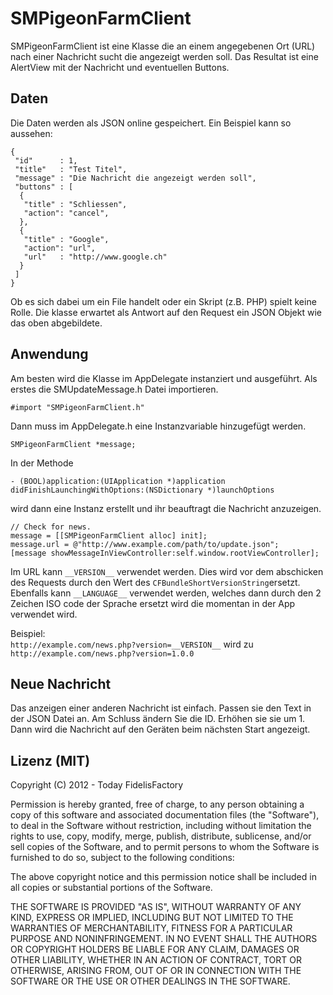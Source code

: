 # SMPigeonFarmClient

SMPigeonFarmClient ist eine Klasse die an einem angegebenen Ort (URL) nach einer Nachricht sucht die angezeigt werden soll.
Das Resultat ist eine AlertView mit der Nachricht und eventuellen Buttons.

## Daten

Die Daten werden als JSON online gespeichert. Ein Beispiel kann so aussehen:

    {
     "id"      : 1,
     "title"   : "Test Titel",
     "message" : "Die Nachricht die angezeigt werden soll",
     "buttons" : [
      {
       "title" : "Schliessen",
       "action": "cancel",
      },
      {
       "title" : "Google",
       "action": "url",
       "url"   : "http://www.google.ch"
      }
     ]
    }
    
Ob es sich dabei um ein File handelt oder ein Skript (z.B. PHP) spielt keine Rolle. Die klasse erwartet als Antwort auf den Request ein JSON Objekt wie das oben abgebildete. 

## Anwendung

Am besten wird die Klasse im AppDelegate instanziert und ausgeführt. Als erstes die SMUpdateMessage.h Datei importieren.

    #import "SMPigeonFarmClient.h"

Dann muss im AppDelegate.h eine Instanzvariable hinzugefügt werden. 

    SMPigeonFarmClient *message;

In der Methode 

    - (BOOL)application:(UIApplication *)application didFinishLaunchingWithOptions:(NSDictionary *)launchOptions

wird dann eine Instanz erstellt und ihr beauftragt die Nachricht anzuzeigen.

    // Check for news.
    message = [[SMPigeonFarmClient alloc] init];
    message.url = @"http://www.example.com/path/to/update.json";
    [message showMessageInViewController:self.window.rootViewController];

Im URL kann `__VERSION__` verwendet werden. Dies wird vor dem abschicken des Requests durch den Wert des `CFBundleShortVersionString`ersetzt. 
Ebenfalls kann `__LANGUAGE__` verwendet werden, welches dann durch den 2 Zeichen ISO code der Sprache ersetzt wird die momentan in der App verwendet wird. 

Beispiel:  
`http://example.com/news.php?version=__VERSION__` wird zu `http://example.com/news.php?version=1.0.0`

## Neue Nachricht

Das anzeigen einer anderen Nachricht ist einfach. Passen sie den Text in der JSON Datei an. Am Schluss ändern Sie die ID. Erhöhen sie sie um 1. Dann wird die Nachricht auf den Geräten beim nächsten Start angezeigt. 

## Lizenz (MIT)

Copyright (C) 2012 - Today FidelisFactory

Permission is hereby granted, free of charge, to any person obtaining a copy of this software and associated documentation files (the "Software"), to deal in the Software without restriction, including without limitation the rights to use, copy, modify, merge, publish, distribute, sublicense, and/or sell copies of the Software, and to permit persons to whom the Software is furnished to do so, subject to the following conditions:

The above copyright notice and this permission notice shall be included in all copies or substantial portions of the Software.

THE SOFTWARE IS PROVIDED "AS IS", WITHOUT WARRANTY OF ANY KIND, EXPRESS OR IMPLIED, INCLUDING BUT NOT LIMITED TO THE WARRANTIES OF MERCHANTABILITY, FITNESS FOR A PARTICULAR PURPOSE AND NONINFRINGEMENT. IN NO EVENT SHALL THE AUTHORS OR COPYRIGHT HOLDERS BE LIABLE FOR ANY CLAIM, DAMAGES OR OTHER LIABILITY, WHETHER IN AN ACTION OF CONTRACT, TORT OR OTHERWISE, ARISING FROM, OUT OF OR IN CONNECTION WITH THE SOFTWARE OR THE USE OR OTHER DEALINGS IN THE SOFTWARE.
